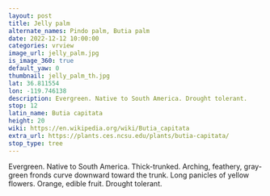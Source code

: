 ```yaml
---
layout: post
title: Jelly palm
alternate_names: Pindo palm, Butia palm
date: 2022-12-12 10:00:00
categories: vrview
image_url: jelly_palm.jpg
is_image_360: true
default_yaw: 0
thumbnail: jelly_palm_th.jpg
lat: 36.811554
lon: -119.746138
description: Evergreen. Native to South America. Drought tolerant.
stop: 12
latin_name: Butia capitata
height: 20
wiki: https://en.wikipedia.org/wiki/Butia_capitata
extra_url: https://plants.ces.ncsu.edu/plants/butia-capitata/
stop_type: tree
---
```

Evergreen. Native to South America. Thick-trunked. Arching, feathery, gray-green fronds curve downward toward the trunk. Long panicles of yellow flowers.  Orange, edible fruit. Drought tolerant.